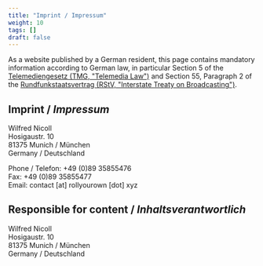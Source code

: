 ```yaml
---
title: "Imprint / Impressum"
weight: 10
tags: []
draft: false
---
```

<!--
SPDX-FileCopyrightText: 2022 Wilfred Nicoll <xyzroller@rollyourown.xyz>
SPDX-License-Identifier: CC-BY-SA-4.0
-->

As a website published by a German resident, this page contains mandatory information according to German law, in particular Section 5 of the [Telemediengesetz (TMG, "Telemedia Law")](https://dejure.org/gesetze/TMG/5.html) and Section 55, Paragraph 2 of the [Rundfunkstaatsvertrag (RStV, "Interstate Treaty on Broadcasting")](https://www.urheberrecht.org/law/normen/rstv/RStV-13/text/2010_06.php).

<!--more-->

## Imprint / _Impressum_

Wilfred Nicoll\
Hosigaustr. 10\
81375 Munich / München\
Germany / Deutschland

Phone / Telefon: +49 (0)89 35855476\
Fax: +49 (0)89 35855477\
Email: contact [at] rollyourown [dot] xyz

## Responsible for content / _Inhaltsverantwortlich_

Wilfred Nicoll\
Hosigaustr. 10\
81375 Munich / München\
Germany / Deutschland
